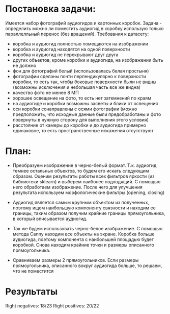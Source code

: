 # Постановка задачи:
Имеется набор фотографий аудиогидов и картонных коробок. Задача - определить можно ли поместить аудиогид в коробку использую только параллелльный перенос (без вращений).
Требования к датасету:
- коробка и аудиогид полностью помещаются на изображении
- коробка и аудиогид находятся на одной поверхности
- коробка и аудиогид не перекрывают друг друга
- других объектов, кроме коробки и аудиогида, на изображении быть не должно
- фон для фотографий белый (использовалась белая простыня)
- фотографии сделаны почти перпендикулярно к поверхности коробки, то есть так, чтобы боковые поверхности были не видны (возможны исключения и небольшая часть все же видна)
- качество фото не менее 8 МП
- хорошее освещение на фото, то есть нет затемнений по краям
- на аудиогиде и коробки возможны засветы и блики от освещения
- оси коробки сонаправлены с осями фотографии (можно предположить, что исходные данные были предобработаны и фото повернуты в нужную сторону для выполнения этого условия)
- расстояние от камеры до коробки и до аудиогида примерно одинаковое, то есть пространственные искажения отсутствуют

# План:
- Преобразуем изображение в черно-белый формат. Т.к. аудиогид темнее остальных объектов, то будем его искать следующим образом. Оценим результаты работы всех фильтров яркости (из библиотеки sklearn) и выберем наиболее подходящий. С помощью него обработаем изображение. После чего для улучшения результата используем морфологические фильтры (opening, closing)
- Аудиогид является самым крупным объектом из полученных, поэтому ищем наибольшую компоненту связности и находим ее границы, таким образом получим крайние границы прямоугольника, в который вписывается аудиогид.

- Так же будем использовать черно-белое изображение. С помощью метода Canny находим все объекты на экране. Коробка больше аудиогида, поэтому компонента с наибольшей площадью будет коробкой. Снова находим крайние точки и размеры описанного прямоугольника.

- Сравниваем размеры 2 прямоугольников. Если размеры прямоугольника, описанного вокруг аудиогида больше, то решаем, что не поместится

# Результаты
Right negatives: 18/23
Right positives: 20/22